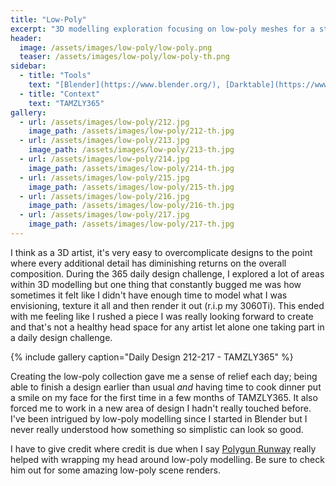 ```yaml
---
title: "Low-Poly"
excerpt: "3D modelling exploration focusing on low-poly meshes for a stylistic approach."
header:
  image: /assets/images/low-poly/low-poly.png
  teaser: /assets/images/low-poly/low-poly-th.png
sidebar:
  - title: "Tools"
    text: "[Blender](https://www.blender.org/), [Darktable](https://www.darktable.org/)"
  - title: "Context"
    text: "TAMZLY365"
gallery:
  - url: /assets/images/low-poly/212.jpg
    image_path: /assets/images/low-poly/212-th.jpg
  - url: /assets/images/low-poly/213.jpg
    image_path: /assets/images/low-poly/213-th.jpg
  - url: /assets/images/low-poly/214.jpg
    image_path: /assets/images/low-poly/214-th.jpg
  - url: /assets/images/low-poly/215.jpg
    image_path: /assets/images/low-poly/215-th.jpg
  - url: /assets/images/low-poly/216.jpg
    image_path: /assets/images/low-poly/216-th.jpg
  - url: /assets/images/low-poly/217.jpg
    image_path: /assets/images/low-poly/217-th.jpg
---
```


I think as a 3D artist, it's very easy to overcomplicate designs to the point where every additional detail has diminishing returns on the overall composition. During the 365 daily design challenge, I explored a lot of areas within 3D modelling but one thing that constantly bugged me was how sometimes it felt like I didn't have enough time to model what I was envisioning, texture it all and then render it out (r.i.p my 3060Ti). This ended with me feeling like I rushed a piece I was really looking forward to create and that's not a healthy head space for any artist let alone one taking part in a daily design challenge.

{% include gallery caption="Daily Design 212-217 - TAMZLY365" %}

Creating the low-poly collection gave me a sense of relief each day; being able to finish a design earlier than usual *and* having time to cook dinner put a smile on my face for the first time in a few months of TAMZLY365. It also forced me to work in a new area of design I hadn't really touched before. I've been intrigued by low-poly modelling since I started in Blender but I never really understood how something so simplistic can look so good.

I have to give credit where credit is due when I say [Polygun Runway](https://polygonrunway.com/) really helped with wrapping my head around low-poly modelling. Be sure to check him out for some amazing low-poly scene renders.